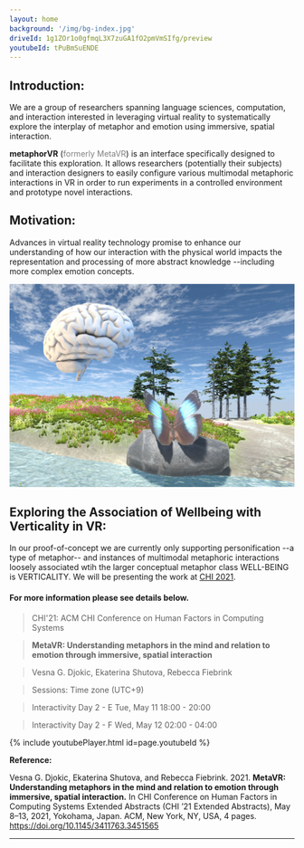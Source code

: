 ```yaml
---
layout: home
background: '/img/bg-index.jpg'
driveId: 1g1ZOr1o0gfmqL3X7zuGA1fO2pmVmSIfg/preview
youtubeId: tPuBmSuENDE
---
```

## Introduction:

We are a group of researchers spanning language sciences, computation, and interaction interested in leveraging virtual reality to systematically explore the interplay of metaphor and emotion using immersive, spatial interaction. <!---W-e are also interested in multimodal metaphoric interaction --any immersive interaction that associates a physical experience with a more abstract concept.--->


**metaphorVR** (<span style="color:gray">formerly MetaVR</span>) is an interface specifically designed to facilitate this exploration. It allows researchers (potentially their subjects) and interaction designers to easily configure various multimodal metaphoric interactions in VR in order to run experiments in a controlled environment and prototype novel interactions. 


## Motivation:

<!---We have noticed that successful HCI applications targeting health and well-being often employ metaphor and wish to more deeply understand the limits and boundaries of how one might engage metaphorically with virtual content and how this may impact emotion. --->

Advances in virtual reality technology promise to enhance our understanding of how our interaction with the physical world impacts the representation and processing of more abstract knowledge --including more complex emotion concepts. 

![](/img/bg-indexx.jpg)


## Exploring the Association of Wellbeing with Verticality in VR:

In our proof-of-concept we are currently only supporting personification --a type of metaphor-- and instances of multimodal metaphoric interactions loosely associated wtih the larger conceptual metaphor class WELL-BEING is VERTICALITY. We will be presenting the work at [CHI 2021](https://chi2021.acm.org/). 


<!---### Preview Live Demo:
{% include googleDrivePlayer.html id=page.driveId %} --->


#### For more information please see details below. 

> CHI'21: ACM CHI Conference on Human Factors in Computing Systems

> **MetaVR: Understanding metaphors in the mind and relation to emotion through immersive, spatial interaction**

> Vesna G. Djokic, Ekaterina Shutova, Rebecca Fiebrink

> Sessions:
> Time zone (UTC+9)

> Interactivity Day 2 - E
> Tue, May 11 18:00 - 20:00


> Interactivity Day 2 - F
> Wed, May 12 02:00 - 04:00

{% include youtubePlayer.html id=page.youtubeId %}


<!---**Abstract**

> Metaphorical thinking acts as a bridge between embodiment and abstraction and helps flexibly organize human knowledge and behavior. Yet its role in embodied human-computer interface design, and its potential for supporting goals such as self-awareness and well-being, have not been extensively explored in the HCI community. We have designed a system called MetaVR to support the creation and exploration of immersive, multimodal, metaphoric experiences, in which people's bodily actions in the physical world are linked to metaphorically relevant actions in a virtual reality world. As a team of researchers in interaction, neuroscience, and linguistics, we have created MetaVR to support research exploring the impact of such metaphoric interactions on human emotion and well-being. We have used MetaVR to create a proof-of-concept interface for immersive, spatial interactions underpinned by the "VERTICALITY is WELL-BEING" conceptual mapping---the known association of 'up'='good' and 'down'='bad'. Researchers and developers can currently interact with this proof of concept to configure various metaphoric interactions or personifications that have positive associations (e.g., 'being like a butterfly' or 'being like a flower') and also involve vertical motion (e.g., a butterfly might fly upwards, or a flower might bloom upwards). Importantly, the metaphoric interactions supported in MetaVR do not link human movement to VR actions in one-to-one ways, but rather use abstracted relational mappings in which events in VR (e.g., the blooming of a virtual flower) are contingent not merely on a "correct" gesture being performed, but on aspects of verticality exhibited in human movement (e.g., in a very simple case, the time a person's hands spend above some height threshold). This work thus serves as a small-scale vehicle for us to research how such interactions may impact well-being. Relatedly, it highlights the potential of using virtual embodied interaction as a tool to study cognitive processes involved in more deliberate/functional uses of metaphor and how this relates to emotion processing. By demonstrating MetaVR and metaphoric interactions designed with it at CHI Interactivity, and by offering the MetaVR tool to other researchers, we hope to inspire new perspectives, discussion, and research within the HCI community about the role that such metaphoric interaction may play, in interfaces designed for well-being and beyond. --->


**Reference:**

Vesna G. Djokic, Ekaterina Shutova, and Rebecca Fiebrink. 2021. **MetaVR:
Understanding metaphors in the mind and relation to emotion through
immersive, spatial interaction.** In CHI Conference on Human Factors in
Computing Systems Extended Abstracts (CHI ’21 Extended Abstracts), May
8–13, 2021, Yokohama, Japan. ACM, New York, NY, USA, 4 pages. <https://doi.org/10.1145/3411763.3451565​>




- - - -



<!---Credits:

*Unity Asset Store*

Nature Manufacturer

*Sounds*--->